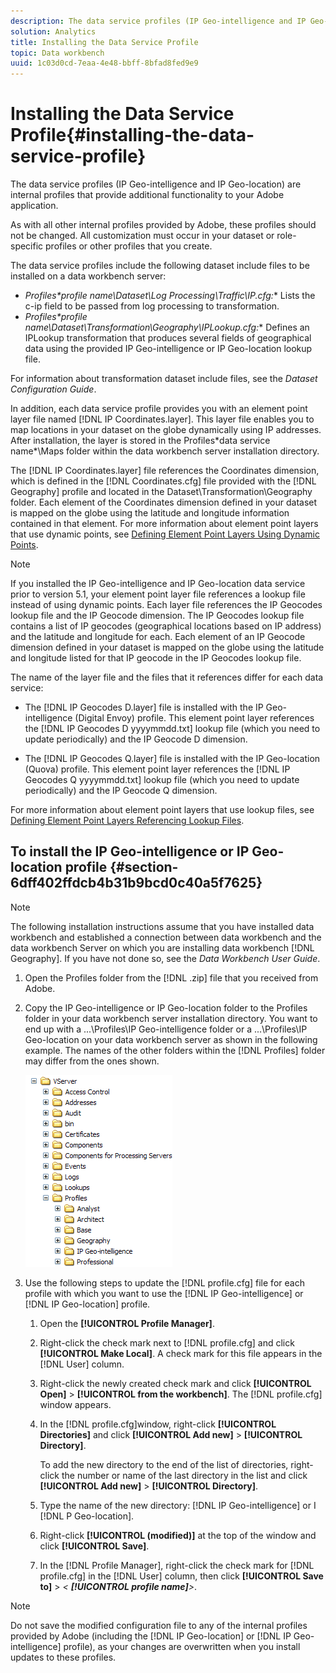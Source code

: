 ```yaml
---
description: The data service profiles (IP Geo-intelligence and IP Geo-location) are internal profiles that provide additional functionality to your Adobe application.
solution: Analytics
title: Installing the Data Service Profile
topic: Data workbench
uuid: 1c03d0cd-7eaa-4e48-bbff-8bfad8fed9e9
---
```


# Installing the Data Service Profile{#installing-the-data-service-profile}

The data service profiles (IP Geo-intelligence and IP Geo-location) are internal profiles that provide additional functionality to your Adobe application.

 As with all other internal profiles provided by Adobe, these profiles should not be changed. All customization must occur in your dataset or role-specific profiles or other profiles that you create.

The data service profiles include the following dataset include files to be installed on a data workbench server:

* **Profiles\*profile name*\Dataset\Log Processing\Traffic\IP.cfg:** Lists the c-ip field to be passed from log processing to transformation. 
* **Profiles\*profile name*\Dataset\Transformation\Geography\IPLookup.cfg:** Defines an IPLookup transformation that produces several fields of geographical data using the provided IP Geo-intelligence or IP Geo-location lookup file.

For information about transformation dataset include files, see the *Dataset Configuration Guide*.

In addition, each data service profile provides you with an element point layer file named [!DNL IP Coordinates.layer]. This layer file enables you to map locations in your dataset on the globe dynamically using IP addresses. After installation, the layer is stored in the Profiles\*data service name*\Maps folder within the data workbench server installation directory.

The [!DNL IP Coordinates.layer] file references the Coordinates dimension, which is defined in the [!DNL Coordinates.cfg] file provided with the [!DNL Geography] profile and located in the Dataset\Transformation\Geography folder. Each element of the Coordinates dimension defined in your dataset is mapped on the globe using the latitude and longitude information contained in that element. For more information about element point layers that use dynamic points, see [Defining Element Point Layers Using Dynamic Points](../../../../home/c-geo-oview/c-wk-img-lyrs/c-elmt-pt-lyrs/c-elmt-pt-lyrs-ref-lkp-files/c-elmt-pt-lyr-file-frmt/c-dyn-pts.md#concept-77ae65bedc3f465489bc135ae7e3c2f3).

>[!NOTE]
>
>If you installed the IP Geo-intelligence and IP Geo-location data service prior to version 5.1, your element point layer file references a lookup file instead of using dynamic points. Each layer file references the IP Geocodes lookup file and the IP Geocode dimension. The IP Geocodes lookup file contains a list of IP geocodes (geographical locations based on IP address) and the latitude and longitude for each. Each element of an IP Geocode dimension defined in your dataset is mapped on the globe using the latitude and longitude listed for that IP geocode in the IP Geocodes lookup file.

The name of the layer file and the files that it references differ for each data service:

* The [!DNL IP Geocodes D.layer] file is installed with the IP Geo-intelligence (Digital Envoy) profile. This element point layer references the [!DNL IP Geocodes D yyyymmdd.txt] lookup file (which you need to update periodically) and the IP Geocode D dimension. 

* The [!DNL IP Geocodes Q.layer] file is installed with the IP Geo-location (Quova) profile. This element point layer references the [!DNL IP Geocodes Q yyyymmdd.txt] lookup file (which you need to update periodically) and the IP Geocode Q dimension.

For more information about element point layers that use lookup files, see [Defining Element Point Layers Referencing Lookup Files](../../../../home/c-geo-oview/c-wk-img-lyrs/c-elmt-pt-lyrs/c-elmt-pt-lyrs-ref-lkp-files/c-elmt-pt-lyrs-ref-lkp-files.md#concept-c40bd0890a984112bce831b596827f0f).

## To install the IP Geo-intelligence or IP Geo-location profile {#section-6dff402ffdcb4b31b9bcd0c40a5f7625}

>[!NOTE]
>
>The following installation instructions assume that you have installed data workbench and established a connection between data workbench and the data workbench Server on which you are installing data workbench [!DNL Geography]. If you have not done so, see the *Data Workbench User Guide*.

1. Open the Profiles folder from the [!DNL .zip] file that you received from Adobe. 
1. Copy the IP Geo-intelligence or IP Geo-location folder to the Profiles folder in your data workbench server installation directory. You want to end up with a ...\Profiles\IP Geo-intelligence folder or a ...\Profiles\IP Geo-location on your data workbench server as shown in the following example. The names of the other folders within the [!DNL Profiles] folder may differ from the ones shown.

   ![](assets/Geo_installProfiles_dirIP.png)

1. Use the following steps to update the [!DNL profile.cfg] file for each profile with which you want to use the [!DNL IP Geo-intelligence] or [!DNL IP Geo-location] profile.

    1. Open the **[!UICONTROL Profile Manager]**. 
    1. Right-click the check mark next to [!DNL profile.cfg] and click **[!UICONTROL Make Local]**. A check mark for this file appears in the [!DNL User] column. 
    
    1. Right-click the newly created check mark and click **[!UICONTROL Open]** > **[!UICONTROL from the workbench]**. The [!DNL profile.cfg] window appears. 
    
    1. In the [!DNL profile.cfg]window, right-click **[!UICONTROL Directories]** and click **[!UICONTROL Add new]** > **[!UICONTROL Directory]**.

       To add the new directory to the end of the list of directories, right-click the number or name of the last directory in the list and click **[!UICONTROL Add new]** > **[!UICONTROL Directory]**. 
    
    1. Type the name of the new directory: [!DNL IP Geo-intelligence] or I [!DNL P Geo-location]. 
    
    1. Right-click **[!UICONTROL (modified)]** at the top of the window and click **[!UICONTROL Save]**. 
    
    1. In the [!DNL Profile Manager], right-click the check mark for [!DNL profile.cfg] in the [!DNL User] column, then click **[!UICONTROL Save to]** > *< **[!UICONTROL profile name]**>*.

>[!NOTE]
>
>Do not save the modified configuration file to any of the internal profiles provided by Adobe (including the [!DNL IP Geo-location] or [!DNL IP Geo-intelligence] profile), as your changes are overwritten when you install updates to these profiles.

